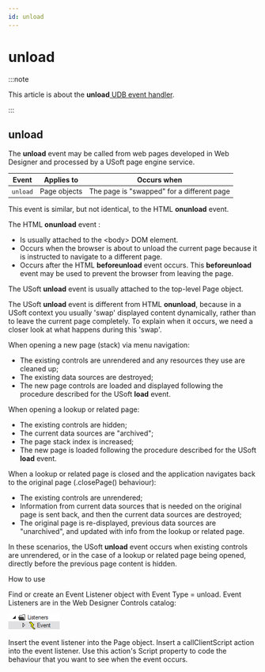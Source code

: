 ```yaml
---
id: unload
---
```


# unload




:::note

This article is about the **unload**[ UDB event handler](/Web_and_app_UIs/UDB_Events).

:::

## **unload**

The **unload** event may be called from web pages developed in Web Designer and processed by a USoft page engine service.

|**Event**|**Applies to**|**Occurs when**|
|--------|--------|--------|
|`unload`|Page objects|The page is "swapped" for a different page|



This event is similar, but not identical, to the HTML **onunload** event.

The HTML **onunload** event :

- Is usually attached to the \<body> DOM element.
- Occurs when the browser is about to unload the current page because it is instructed to navigate to a different page.
- Occurs after the HTML **beforeunload** event occurs. This **beforeunload** event may be used to prevent the browser from leaving the page.

The USoft **unload** event is usually attached to the top-level Page object.

The USoft **unload** event is different from HTML **onunload**, because in a USoft context you usually 'swap' displayed content dynamically, rather than to leave the current page completely. To explain when it occurs, we need a closer look at what happens during this 'swap'.

When opening a new page (stack) via menu navigation:

- The existing controls are unrendered and any resources they use are cleaned up;
- The existing data sources are destroyed;
- The new page controls are loaded and displayed following the procedure described for the USoft **load** event.

When opening a lookup or related page:

- The existing controls are hidden;
- The current data sources are "archived";
- The page stack index is increased;
- The new page is loaded following the procedure described for the USoft **load** event.

When a lookup or related page is closed and the application navigates back to the original page (.closePage() behaviour):

- The existing controls are unrendered;
- Information from current data sources that is needed on the original page is sent back, and then the current data sources are destroyed;
- The original page is re-displayed, previous data sources are "unarchived", and updated with info from the lookup or related page.

In these scenarios, the USoft **unload** event occurs when existing controls are unrendered, or in the case of a lookup or related page being opened, directly before the previous page content is hidden.

How to use

Find or create an Event Listener object with Event Type = unload. Event Listeners are in the Web Designer Controls catalog:

![](./assets/ff8672be-ff07-426e-ba7e-0ecf37444b63.png)

Insert the event listener into the Page object. Insert a callClientScript action into the event listener. Use this action's Script property to code the behaviour that you want to see when the event occurs.